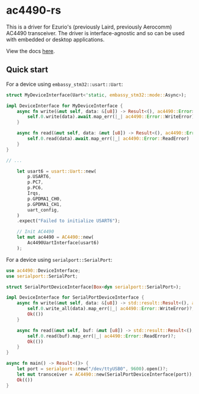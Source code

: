 # ac4490-rs

This is a driver for Ezurio's (previously Laird, previously Aerocomm) AC4490 transceiver.
The driver is interface-agnostic and so can be used with embedded or desktop applications.

View the docs [here](https://docs.rs/ac4490).

## Quick start

For a device using `embassy_stm32::usart::Uart`:

```rust
struct MyDeviceInterface(Uart<'static, embassy_stm32::mode::Async>);

impl DeviceInterface for MyDeviceInterface {
    async fn write(&mut self, data: &[u8]) -> Result<(), ac4490::Error> {
        self.0.write(data).await.map_err(|_| ac4490::Error::WriteError)
    }

    async fn read(&mut self, data: &mut [u8]) -> Result<(), ac4490::Error> {
        self.0.read(data).await.map_err(|_| ac4490::Error::ReadError)
    }
}

// ...

    let usart6 = usart::Uart::new(
        p.USART6,
        p.PC7,
        p.PC6,
        Irqs,
        p.GPDMA1_CH0,
        p.GPDMA1_CH1,
        uart_config,
    )
    .expect("Failed to initialize USART6");

    // Init AC4490
    let mut ac4490 = AC4490::new(
        Ac4490UartInterface(usart6)
    );

```

For a device using `serialport::SerialPort`:

```rust
use ac4490::DeviceInterface;
use serialport::SerialPort;

struct SerialPortDeviceInterface(Box<dyn serialport::SerialPort>);

impl DeviceInterface for SerialPortDeviceInterface {
    async fn write(&mut self, data: &[u8]) -> std::result::Result<(), ac4490::Error> {
        self.0.write_all(data).map_err(|_| ac4490::Error::WriteError)?;
        Ok(())
    }

    async fn read(&mut self, buf: &mut [u8]) -> std::result::Result<(), ac4490::Error> {
        self.0.read(buf).map_err(|_| ac4490::Error::ReadError)?;
        Ok(())
    }
}

async fn main() -> Result<()> {
    let port = serialport::new("/dev/ttyUSB0", 9600).open()?;
    let mut transceiver = AC4490::new(SerialPortDeviceInterface(port));
    Ok(())
} 

```